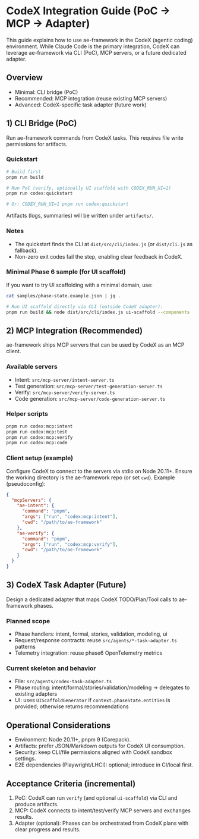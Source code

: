 # CodeX Integration Guide (PoC → MCP → Adapter)

This guide explains how to use ae-framework in the CodeX (agentic coding) environment. While Claude Code is the primary integration, CodeX can leverage ae-framework via CLI (PoC), MCP servers, or a future dedicated adapter.

## Overview

- Minimal: CLI bridge (PoC)
- Recommended: MCP integration (reuse existing MCP servers)
- Advanced: CodeX-specific task adapter (future work)

## 1) CLI Bridge (PoC)

Run ae-framework commands from CodeX tasks. This requires file write permissions for artifacts.

### Quickstart

```bash
# Build first
pnpm run build

# Run PoC (verify, optionally UI scaffold with CODEX_RUN_UI=1)
pnpm run codex:quickstart

# Or: CODEX_RUN_UI=1 pnpm run codex:quickstart
```

Artifacts (logs, summaries) will be written under `artifacts/`.

### Notes
- The quickstart finds the CLI at `dist/src/cli/index.js` (or `dist/cli.js` as fallback).
- Non-zero exit codes fail the step, enabling clear feedback in CodeX.

### Minimal Phase 6 sample (for UI scaffold)

If you want to try UI scaffolding with a minimal domain, use:

```bash
cat samples/phase-state.example.json | jq .

# Run UI scaffold directly via CLI (outside CodeX adapter):
pnpm run build && node dist/src/cli/index.js ui-scaffold --components
```

## 2) MCP Integration (Recommended)

ae-framework ships MCP servers that can be used by CodeX as an MCP client.

### Available servers
- Intent: `src/mcp-server/intent-server.ts`
- Test generation: `src/mcp-server/test-generation-server.ts`
- Verify: `src/mcp-server/verify-server.ts`
- Code generation: `src/mcp-server/code-generation-server.ts`

### Helper scripts

```bash
pnpm run codex:mcp:intent
pnpm run codex:mcp:test
pnpm run codex:mcp:verify
pnpm run codex:mcp:code
```

### Client setup (example)
Configure CodeX to connect to the servers via stdio on Node 20.11+. Ensure the working directory is the ae-framework repo (or set `cwd`). Example (pseudoconfig):

```json
{
  "mcpServers": {
    "ae-intent": {
      "command": "pnpm",
      "args": ["run", "codex:mcp:intent"],
      "cwd": "/path/to/ae-framework"
    },
    "ae-verify": {
      "command": "pnpm",
      "args": ["run", "codex:mcp:verify"],
      "cwd": "/path/to/ae-framework"
    }
  }
}
```

## 3) CodeX Task Adapter (Future)

Design a dedicated adapter that maps CodeX TODO/Plan/Tool calls to ae-framework phases.

### Planned scope
- Phase handlers: intent, formal, stories, validation, modeling, ui
- Request/response contracts: reuse `src/agents/*-task-adapter.ts` patterns
- Telemetry integration: reuse phase6 OpenTelemetry metrics

### Current skeleton and behavior
- File: `src/agents/codex-task-adapter.ts`
- Phase routing: intent/formal/stories/validation/modeling → delegates to existing adapters
- UI: uses `UIScaffoldGenerator` if `context.phaseState.entities` is provided; otherwise returns recommendations

## Operational Considerations

- Environment: Node 20.11+, pnpm 9 (Corepack).
- Artifacts: prefer JSON/Markdown outputs for CodeX UI consumption.
- Security: keep CLI/file permissions aligned with CodeX sandbox settings.
- E2E dependencies (Playwright/LHCI): optional; introduce in CI/local first.

## Acceptance Criteria (incremental)

1) PoC: CodeX can run `verify` (and optional `ui-scaffold`) via CLI and produce artifacts.
2) MCP: CodeX connects to intent/test/verify MCP servers and exchanges results.
3) Adapter (optional): Phases can be orchestrated from CodeX plans with clear progress and results.

